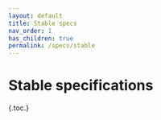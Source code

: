 ```yaml
---
layout: default
title: Stable specs
nav_order: 1
has_children: true
permalink: /specs/stable
---
```


# Stable specifications

{.toc.}
